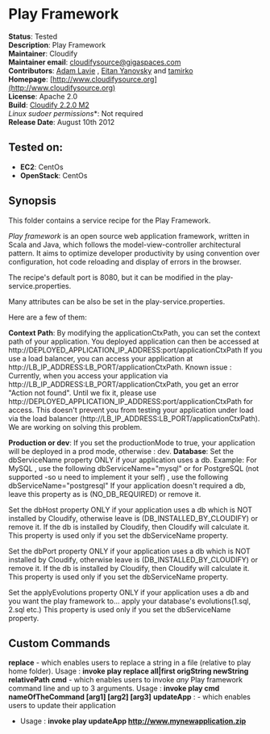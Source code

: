 # Play Framework 

**Status**: Tested  
**Description**:  Play Framework   
**Maintainer**:       Cloudify  
**Maintainer email**: cloudifysource@gigaspaces.com  
**Contributors**:  [Adam Lavie](https://github.com/adaml) , [Eitan Yanovsky](https://github.com/eitany) and [tamirko](https://github.com/tamirko)  
**Homepage**:   [http://www.cloudifysource.org](http://www.cloudifysource.org)  
**License**:      Apache 2.0   
**Build**:  [Cloudify 2.2.0 M2](http://repository.cloudifysource.org/org/cloudifysource/2.2.0/gigaspaces-cloudify-2.2.0-m2-b2491.zip)   
**Linux* sudoer permissions**:	Not required    
**Release Date**: August 10th 2012  


Tested on:
--------

* <strong>EC2</strong>: CentOs 
* <strong>OpenStack</strong>: CentOs 


Synopsis
--------

This folder contains a service recipe for the Play Framework.

*Play framework* is an open source web application framework, written in Scala and Java, which follows the model-view-controller architectural pattern. 
It aims to optimize developer productivity by using convention over configuration, hot code reloading and display of errors in the browser.

The recipe's default port is 8080, but it can be modified in the play-service.properties.


Many attributes can be also be set in the play-service.properties.

Here are a few of them:

**Context Path**: By modifying the applicationCtxPath, you can set the context path of your application.
You deployed application can then be accessed at http://DEPLOYED_APPLICATION_IP_ADDRESS:port/applicationCtxPath 
If you use a load balancer, you can access your application at http://LB_IP_ADDRESS:LB_PORT/applicationCtxPath.
Known issue : Currently, when you access your application via http://LB_IP_ADDRESS:LB_PORT/applicationCtxPath, you get an error "Action not found". Until we fix it, please use http://DEPLOYED_APPLICATION_IP_ADDRESS:port/applicationCtxPath for access. 
This doesn't prevent you from testing your application under load via the load balancer (http://LB_IP_ADDRESS:LB_PORT/applicationCtxPath).
We are working on solving this problem.

**Production or dev**: If you set the productionMode to true, your application will be deployed in a prod mode, otherwise : dev. 
**Database**: 
Set the dbServiceName property ONLY if your application uses a db.
   Example:
     For MySQL , use the following
    dbServiceName="mysql"
	 or for PostgreSQL (not supported -so u need to implement it your self) , use the following
    dbServiceName="postgresql"
   If your application doesn't required a db, leave this property as is (NO_DB_REQUIRED) or remove it.

Set the dbHost property ONLY if your application uses a db which is NOT installed by Cloudify, 
   otherwise leave is (DB_INSTALLED_BY_CLOUDIFY) or remove it.
   If the db is installed by Cloudify, then Cloudify will calculate it.
   This property is used only if you set the dbServiceName property.

Set the dbPort property ONLY if your application uses a db which is NOT installed by Cloudify, 
   otherwise leave is (DB_INSTALLED_BY_CLOUDIFY) or remove it.
   If the db is installed by Cloudify, then Cloudify will calculate it.
   This property is used only if you set the dbServiceName property.

Set the applyEvolutions property ONLY if your application uses a db and you want the play framework to... apply your database's evolutions(1.sql, 2.sql etc.)
   This property is used only if you set the dbServiceName property.




## Custom Commands 

**replace** - which enables users to replace a string in a file (relative to play home folder).
Usage : <strong>invoke play replace all|first origString newString relativePath</strong> 
**cmd** - which enables users to invoke *any* Play framework command line and up to 3 arguments. 
Usage : <strong>invoke play cmd nameOfTheCommand [arg1] [arg2] [arg3]</strong> 
**updateApp** : - which enables users to update their application
 - Usage : <strong>invoke play updateApp http://www.mynewapplication.zip</strong> 


	